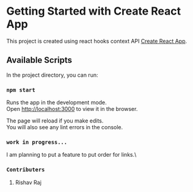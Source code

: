 # Getting Started with Create React App

This project is created using react hooks context API [Create React App](https://github.com/facebook/create-react-app).

## Available Scripts

In the project directory, you can run:

### `npm start`

Runs the app in the development mode.\
Open [http://localhost:3000](http://localhost:3000) to view it in the browser.

The page will reload if you make edits.\
You will also see any lint errors in the console.

### `work in progress...`

I am planning to put a feature to put order for links.\

### `Contributers`

1. Rishav Raj
